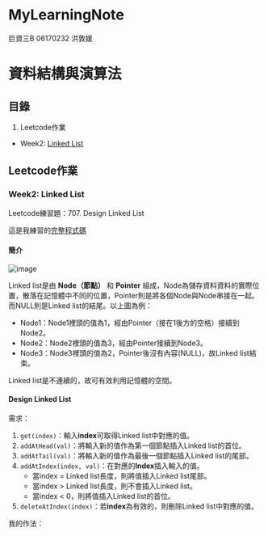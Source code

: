 # MyLearningNote

巨資三B 06170232 洪敦媛
# 資料結構與演算法
## 目錄
1. Leetcode作業
* Week2: [Linked List](https://github.com/HTY62006/MyLearningNote#week2-linked-list)

## Leetcode作業
### Week2: Linked List
Leetcode練習題：707. Design Linked List

這是我練習的[完整程式碼](https://github.com/HTY62006/MyLearningNote/blob/master/Leetcode/week2/707.%20Design%20Linked%20List.py)
#### 簡介
![image](https://images.plurk.com/3WmW9M1NCnoNrKKQ8pYY2T.png)

Linked list是由 **Node（節點）** 和 **Pointer** 組成，Node為儲存資料資料的實際位置，散落在記憶體中不同的位置，Pointer則是將各個Node與Node串接在一起。而NULL則是Linked list的結尾。以上圖為例：

* Node1：Node1裡頭的值為1，經由Pointer（接在1後方的空格）接續到Node2。
* Node2：Node2裡頭的值為3，經由Pointer接續到Node3。
* Node3：Node3裡頭的值為2，Pointer後沒有內容(NULL)，故Linked list結束。

Linked list是不連續的，故可有效利用記憶體的空間。

#### Design Linked List
需求：
1. `get(index)`：輸入**index**可取得Linked list中對應的值。
2. `addAtHead(val)`：將輸入新的值作為第一個節點插入Linked list的首位。
3. `addAtTail(val)`：將輸入新的值作為最後一個節點插入Linked list的尾部。
4. `addAtIndex(index, val)`：在對應的**Index**插入輸入的值。
    * 當index = Linked list長度，則將值插入Linked list尾部。
    * 當index > Linked list長度，則不會插入Linked list。
    * 當index < 0，則將值插入Linked list的首位。
5. `deleteAtIndex(index)`：若**index**為有效的，則刪除Linked list中對應的值。

我的作法：
